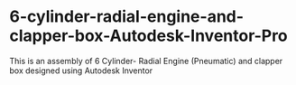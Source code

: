 # 6-cylinder-radial-engine-and-clapper-box-Autodesk-Inventor-Pro
This is an assembly of 6 Cylinder- Radial Engine (Pneumatic) and clapper box designed using Autodesk Inventor
